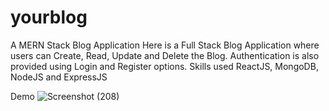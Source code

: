 # yourblog
A MERN Stack Blog Application
Here is a Full Stack Blog Application where users can Create, Read, Update and Delete the Blog. 
Authentication is also provided using Login and Register options. 
Skills used ReactJS, MongoDB, NodeJS and ExpressJS

Demo
![Screenshot (208)](https://user-images.githubusercontent.com/96113485/179986399-fddd0a4f-7692-4013-b70d-86397a275de5.png)
